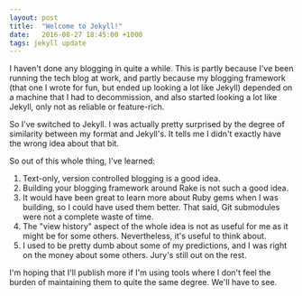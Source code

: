 ```yaml
---
layout: post
title:  "Welcome to Jekyll!"
date:   2016-08-27 18:45:00 +1000
tags: jekyll update
---
```

I haven't done any blogging in quite a while. This is partly because I've been running the tech blog at work, and partly because my blogging framework (that one I wrote for fun, but ended up looking a lot like Jekyll) depended on a machine that I had to decommission, and also started looking a lot like Jekyll, only not as reliable or feature-rich.

So I've switched to Jekyll. I was actually pretty surprised by the degree of similarity between my format and Jekyll's. It tells me I didn't exactly have the wrong idea about that bit.

So out of this whole thing, I've learned:

1. Text-only, version controlled blogging is a good idea.
2. Building your blogging framework around Rake is not such a good idea.
3. It would have been great to learn more about Ruby gems when I was building, so I could have used them better. That said, Git submodules were not a complete waste of time.
4. The "view history" aspect of the whole idea is not as useful for me as it might be for some others. Nevertheless, it's useful to think about.
5. I used to be pretty dumb about some of my predictions, and I was right on the money about some others. Jury's still out on the rest.

I'm hoping that I'll publish more if I'm using tools where I don't feel the burden of maintaining them to quite the same degree. We'll have to see.
